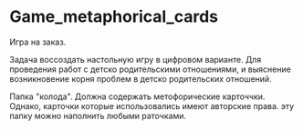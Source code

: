 # Game_metaphorical_cards
Игра на заказ. 

Задача воссоздать настольную игру в цифровом варианте. Для проведения работ с детско родительскими отношениями, и выяснение возникновение корня проблем в детско родительских отношений.


Папка "колода".
Должна содержать метофорические карточчки. Однако, карточки которые использовались имеют авторские права.
эту папку можно наполнить любыми раточками.
